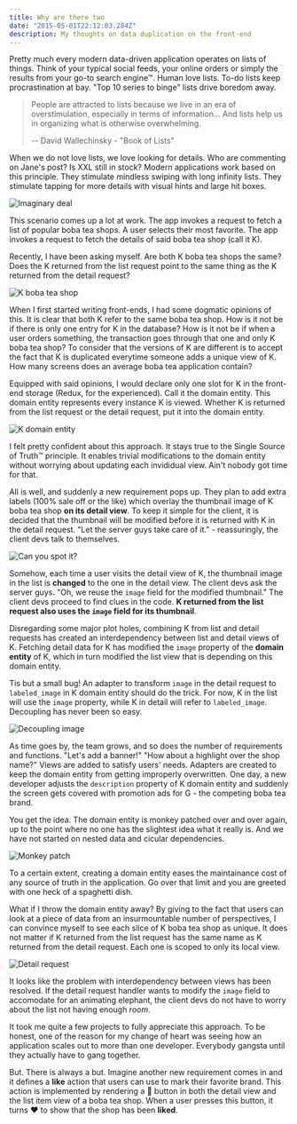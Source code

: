 ```yaml
---
title: Why are there two
date: "2015-05-01T22:12:03.284Z"
description: My thoughts on data duplication on the front-end
---
```


Pretty much every modern data-driven application operates on lists of things. Think of your typical social feeds, your online orders or simply the results from your go-to search engine™️. Human love lists. To-do lists keep procrastination at bay. "Top 10 series to binge" lists drive boredom away.

> People are attracted to lists because we live in an era of overstimulation, especially in terms of information... And lists help us in organizing what is otherwise overwhelming.
>
> -- David Wallechinsky - "Book of Lists"

When we do not love lists, we love looking for details. Who are commenting on Jane's post? Is XXL still in stock? Modern applications work based on this principle. They stimulate mindless swiping with long infinity lists. They stimulate tapping for more details with visual hints and large hit boxes.

![Imaginary deal](./figure-1.png)

This scenario comes up a lot at work. The app invokes a request to fetch a list of popular boba tea shops. A user selects their most favorite. The app invokes a request to fetch the details of said boba tea shop (call it K).

Recently, I have been asking myself. Are both K boba tea shops the same? Does the K returned from the list request point to the same thing as the K returned from the detail request?

![K boba tea shop](./figure-2.png)

When I first started writing front-ends, I had some dogmatic opinions of this. It is clear that both K refer to the same boba tea shop. How is it not be if there is only one entry for K in the database? How is it not be if when a user orders something, the transaction goes through that one and only K boba tea shop? To consider that the versions of K are different is to accept the fact that K is duplicated everytime someone adds a unique view of K. How many screens does an average boba tea application contain?

Equipped with said opinions, I would declare only one slot for K in the front-end storage (Redux, for the experienced). Call it the domain entity. This domain entity represents every instance K is viewed. Whether K is returned from the list request or the detail request, put it into the domain entity.

![K domain entity](./figure-3.png)

I felt pretty confident about this approach. It stays true to the Single Source of Truth™️ principle. It enables trivial modifications to the domain entity without worrying about updating each invididual view. Ain't nobody got time for that.

All is well, and suddenly a new requirement pops up. They plan to add extra labels (100% sale off or the like) which overlay the thumbnail image of K boba tea shop **on its detail view**. To keep it simple for the client, it is decided that the thumbnail will be modified before it is returned with K in the detail request. "Let the server guys take care of it." - reassuringly, the client devs talk to themselves.

![Can you spot it?](./figure-4.gif)

Somehow, each time a user visits the detail view of K, the thumbnail image in the list is **changed** to the one in the detail view. The client devs ask the server guys. "Oh, we reuse the `image` field for the modified thumbnail." The client devs proceed to find clues in the code. **K returned from the list request also uses the `image` field for its thumbnail**.

Disregarding some major plot holes, combining K from list and detail requests has created an interdependency between list and detail views of K. Fetching detail data for K has modified the `image` property of the **domain entity** of K, which in turn modified the list view that is depending on this domain entity.

Tis but a small bug! An adapter to transform `image` in the detail request to `labeled_image` in K domain entity should do the trick. For now, K in the list will use the `image` property, while K in detail will refer to `labeled_image`. Decoupling has never been so easy.

![Decoupling image](./figure-5.png)

As time goes by, the team grows, and so does the number of requirements and functions. "Let's add a banner!" "How about a highlight over the shop name?" Views are added to satisfy users' needs. Adapters are created to keep the domain entity from getting improperly overwritten. One day, a new developer adjusts the `description` property of K domain entity and suddenly the screen gets covered with promotion ads for G - the competing boba tea brand.

You get the idea. The domain entity is monkey patched over and over again, up to the point where no one has the slightest idea what it really is. And we have not started on nested data and cicular dependencies.

![Monkey patch](./figure-6.png)

To a certain extent, creating a domain entity eases the maintainance cost of any source of truth in the application. Go over that limit and you are greeted with one heck of a spaghetti dish.

What if I throw the domain entity away? By giving to the fact that users can look at a piece of data from an insurmountable number of perspectives, I can convince myself to see each slice of K boba tea shop as unique. It does not matter if K returned from the list request has the same name as K returned from the detail request. Each one is scoped to only its local view.

![Detail request](./figure-7.png)

It looks like the problem with interdependency between views has been resolved. If the detail request handler wants to modify the `image` field to accomodate for an animating elephant, the client devs do not have to worry about the list not having enough _room_.

It took me quite a few projects to fully appreciate this approach. To be honest, one of the reason for my change of heart was seeing how an application scales out to more than one developer. Everybody gangsta until they actually have to gang together.

But. There is always a but. Imagine another new requirement comes in and it defines a **like** action that users can use to mark their favorite brand. This action is implemented by rendering a 💙 button in both the detail view and the list item view of a boba tea shop. When a user presses this button, it turns ❤️ to show that the shop has been **liked**.
